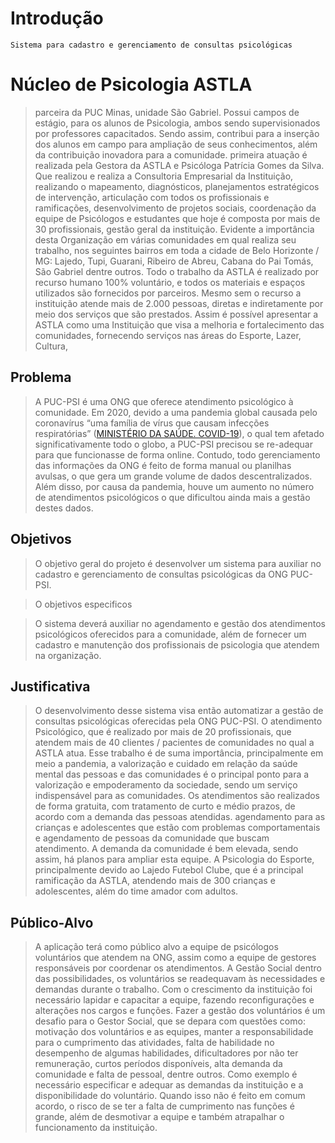 # Introdução

`Sistema para cadastro e gerenciamento de consultas psicológicas`  

#  Núcleo de Psicologia ASTLA
>parceira da PUC Minas, unidade São Gabriel. Possui campos de estágio, para os alunos de Psicologia, ambos sendo supervisionados por professores capacitados. Sendo assim, contribui  para a inserção dos alunos em campo para ampliação de seus conhecimentos, além da contribuição inovadora para a comunidade.
> primeira atuação é realizada pela Gestora da ASTLA e Psicóloga Patrícia Gomes da Silva. Que realizou e realiza a Consultoria Empresarial da Instituição, realizando o mapeamento, diagnósticos, planejamentos estratégicos de intervenção, articulação com todos os profissionais e ramificações, desenvolvimento de projetos sociais, coordenação da equipe de Psicólogos e estudantes que hoje é composta por mais de 30 profissionais, gestão geral da instituição. 
> Evidente a importância desta Organização em várias comunidades em qual realiza seu trabalho, nos seguintes bairros em toda a cidade de Belo Horizonte / MG: Lajedo, Tupi, Guarani, Ribeiro de Abreu, Cabana do Pai Tomás, São Gabriel dentre outros. 
Todo o trabalho da ASTLA é realizado por recurso humano 100% voluntário, e todos os materiais e espaços utilizados são fornecidos por parceiros. Mesmo sem o recurso a instituição atende mais de 2.000 pessoas, diretas e indiretamente por meio dos serviços que são prestados.
>Assim é possível apresentar a ASTLA como uma Instituição que visa a melhoria e fortalecimento das comunidades, fornecendo serviços nas áreas do Esporte, Lazer, Cultura,

## Problema
> A PUC-PSI é uma ONG que oferece atendimento psicológico à comunidade. Em 2020, devido a uma pandemia global causada pelo coronavírus “uma família de vírus que causam infecções respiratórias” ([MINISTÉRIO DA SAÚDE. COVID-19](https://coronavirus.saude.gov.br/sobre-a-doenca#o-que-e-covid)), o qual tem afetado significativamente todo o globo, a PUC-PSI precisou se re-adequar para que funcionasse de forma online.
> Contudo, todo gerenciamento das informações da ONG é feito de forma manual ou planilhas avulsas, o que gera um grande volume de dados descentralizados. Além disso, por causa da pandemia, houve um aumento no número de atendimentos psicológicos o que dificultou ainda mais a gestão destes dados.

## Objetivos

> O objetivo geral do projeto é desenvolver um sistema para auxiliar no cadastro e gerenciamento de consultas psicológicas da ONG PUC-PSI. 

> O objetivos especificos 

>O sistema deverá auxiliar no agendamento e gestão dos atendimentos psicológicos                    oferecidos para a comunidade, 
>além de fornecer um cadastro e manutenção dos profissionais de psicologia que atendem na            organização.


## Justificativa

> O desenvolvimento desse sistema visa então automatizar a gestão de consultas psicológicas oferecidas pela ONG PUC-PSI.
>O atendimento Psicológico, que é realizado por mais de 20 profissionais, que atendem mais de 40 clientes / pacientes de  comunidades no qual a  ASTLA atua. Esse trabalho é de suma importância, principalmente em meio a pandemia, a valorização e cuidado em relação da saúde mental das pessoas e das comunidades é o principal ponto para a valorização e empoderamento da sociedade, sendo um serviço indispensável para as comunidades. 
 >Os atendimentos são realizados de forma gratuita, com tratamento de curto e médio prazos, de acordo com a demanda das pessoas atendidas.  agendamento para as crianças e adolescentes que estão com problemas comportamentais e agendamento de pessoas da comunidade que buscam atendimento. A demanda da comunidade é bem elevada, sendo assim, há planos para ampliar esta equipe. 
 >A Psicologia do Esporte, principalmente devido ao Lajedo Futebol Clube, que é a principal ramificação da ASTLA, atendendo mais de 300 crianças e adolescentes, além do time amador com adultos.
 
## Público-Alvo

 >A aplicação terá como público alvo a equipe de psicólogos voluntários que atendem na ONG, assim como a   equipe de gestores responsáveis por coordenar os atendimentos.
 >A Gestão Social dentro das possibilidades, os voluntários se readequavam às necessidades e demandas durante o trabalho. 
 >Com o crescimento da instituição foi necessário lapidar e capacitar a equipe, fazendo reconfigurações e alterações nos cargos e funções.
 >Fazer a gestão dos voluntários é um desafio para o Gestor Social, que se depara com questões como:  motivação dos voluntários e as equipes, manter a responsabilidade para o cumprimento das atividades, falta de habilidade no desempenho de algumas habilidades, dificultadores por não ter remuneração, curtos períodos disponíveis, alta demanda da comunidade e falta de pessoal, dentre outros. 
 >Como exemplo é necessário especificar e adequar as demandas da instituição e a disponibilidade do voluntário. Quando isso não é feito em comum acordo, o risco de se ter a falta de cumprimento nas funções é grande, além de desmotivar a equipe e também atrapalhar o funcionamento da instituição.
